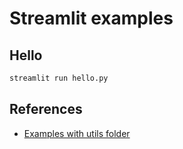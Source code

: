 # Streamlit examples

## Hello

```sh
streamlit run hello.py
```

## References

- [Examples with utils folder](https://github.com/marcusschiesser/streamlit-examples)
